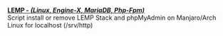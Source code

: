 <u><b>LEMP - <i>(Linux, Engine-X, MariaDB, Php-Fpm)</i></b></u><br>
Script install or remove LEMP Stack and phpMyAdmin on Manjaro/Arch Linux for localhost (/srv/http)
